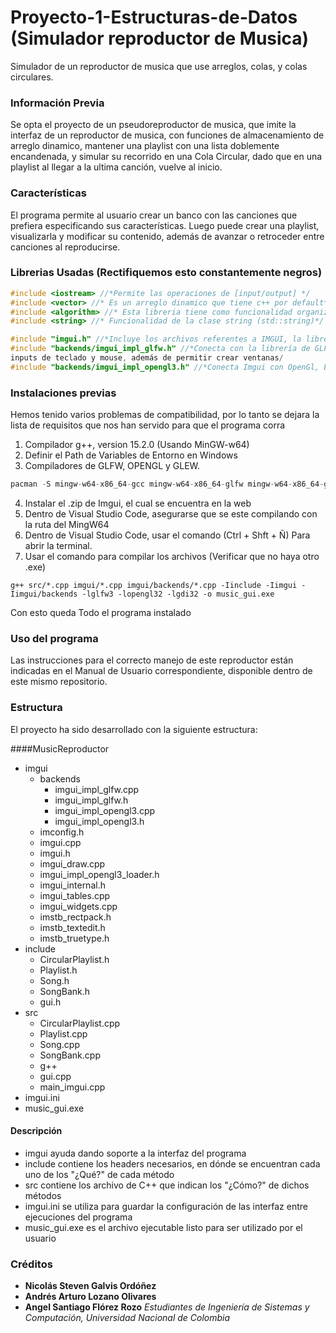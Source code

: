 # Proyecto-1-Estructuras-de-Datos (Simulador reproductor de Musica)
Simulador de un reproductor de musica que use arreglos, colas, y colas circulares.

### Información Previa
Se opta el proyecto de un pseudoreproductor de musica, que imite la interfaz de un reproductor de musica, con funciones de almacenamiento de arreglo dinamico, mantener una playlist con una lista doblemente encandenada, y simular su recorrido en una Cola Circular, dado que en una playlist al llegar a la ultima canción, vuelve al inicio. 

### Características
El programa permite al usuario crear un banco con las canciones que prefiera especificando sus características. Luego puede crear una playlist, visualizarla y modificar su contenido, además de avanzar o retroceder entre canciones al reproducirse.

### Librerias Usadas (Rectifiquemos esto constantemente negros)
``` C++
#include <iostream> //*Permite las operaciones de [input/output] */
#include <vector> //* Es un arreglo dinamico que tiene c++ por default*/
#include <algorithm> //* Esta libreria tiene como funcionalidad organizar arreglos*/
#include <string> //* Funcionalidad de la clase string (std::string)*/

#include "imgui.h" //*Incluye los archivos referentes a IMGUI, la libreria que permite interfaces graficas*/
#include "backends/imgui_impl_glfw.h" //*Conecta con la librería de GLFW, la cual permite la interacción con los distintos
inputs de teclado y mouse, además de permitir crear ventanas/
#include "backends/imgui_impl_opengl3.h" //*Conecta Imgui con OpenGl, Este es el API de los graficos/

```
### Instalaciones previas
Hemos tenido varios problemas de compatibilidad, por lo tanto se dejara la lista de requisitos que nos han servido para que el programa corra

1. Compilador g++, version 15.2.0 (Usando MinGW-w64)
2. Definir el Path de Variables de Entorno en Windows 
3. Compiladores de GLFW, OPENGL y GLEW.

``` C++
pacman -S mingw-w64-x86_64-gcc mingw-w64-x86_64-glfw mingw-w64-x86_64-glew
```

4. Instalar el .zip de Imgui, el cual se encuentra en la web
5. Dentro de Visual Studio Code, asegurarse que se este compilando con la ruta del MingW64
6. Dentro de Visual Studio Code, usar el comando (Ctrl + Shft + Ñ) Para abrir la terminal.
7. Usar el comando para compilar los archivos (Verificar que no haya otro  .exe)
```
g++ src/*.cpp imgui/*.cpp imgui/backends/*.cpp -Iinclude -Iimgui -Iimgui/backends -lglfw3 -lopengl32 -lgdi32 -o music_gui.exe
```
Con esto queda Todo el programa instalado

### Uso del programa
Las instrucciones para el correcto manejo de este reproductor están indicadas en el Manual de Usuario correspondiente, disponible dentro de este mismo repositorio.

### Estructura
El proyecto ha sido desarrollado con la siguiente estructura:

####MusicReproductor
* imgui
  * backends
    * imgui_impl_glfw.cpp
    * imgui_impl_glfw.h
    * imgui_impl_opengl3.cpp
    * imgui_impl_opengl3.h
  * imconfig.h
  * imgui.cpp
  * imgui.h
  * imgui_draw.cpp
  * imgui_impl_opengl3_loader.h
  * imgui_internal.h
  * imgui_tables.cpp
  * imgui_widgets.cpp
  * imstb_rectpack.h
  * imstb_textedit.h
  * imstb_truetype.h
* include
  * CircularPlaylist.h
  * Playlist.h
  * Song.h
  * SongBank.h
  * gui.h
* src
  * CircularPlaylist.cpp
  * Playlist.cpp
  * Song.cpp
  * SongBank.cpp
  * g++
  * gui.cpp
  * main_imgui.cpp
* imgui.ini
* music_gui.exe

#### Descripción
* imgui ayuda dando soporte a la interfaz del programa
* include contiene los headers necesarios, en dónde se encuentran cada uno de los "¿Qué?" de cada método
* src contiene los archivo de C++ que indican los "¿Cómo?" de dichos métodos
* imgui.ini se utiliza para guardar la configuración de las interfaz entre ejecuciones del programa
* music_gui.exe es el archivo ejecutable listo para ser utilizado por el usuario

### Créditos
* **Nicolás Steven Galvis Ordóñez**
* **Andrés Arturo Lozano Olivares**
* **Angel Santiago Flórez Rozo**
*Estudiantes de Ingeniería de Sistemas y Computación, Universidad Nacional de Colombia*
